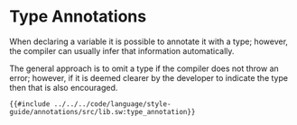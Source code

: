 # Type Annotations

When declaring a variable it is possible to annotate it with a type; however, the compiler can usually infer that information automatically.

The general approach is to omit a type if the compiler does not throw an error; however, if it is deemed clearer by the developer to indicate the type then that is also encouraged.

```sway
{{#include ../../../code/language/style-guide/annotations/src/lib.sw:type_annotation}}
```
